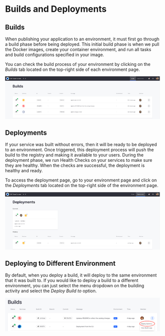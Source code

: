 # Builds and Deployments

## Builds

When publishing your application to an environment, it must first go through a
build phase before being deployed. This initial build phase is when we pull the
Docker images, create your container environment, and run all tasks and build
configurations specified in your image.

You can check the build process of your environment by clicking on the *Builds*
tab located on the top-right side of each environment page.

![Figure 1: The builds tab lists the builds in your environment.](../../images/builds.png)

## Deployments

If your service was built without errors, then it will be ready to be deployed
to an environment. Once triggered, this deployment process will push the build
to the registry and making it available to your users. During the deployment
phase, we run Health Checks on your services to make sure they are healthy. When
the checks are successful, the deployment is healthy and ready.

To access the deployment page, go to your environment page and click on the
*Deployments* tab located on the top-right side of the environment page.

![Figure 2: The builds tab lists the builds in your environment.](../../images/deployments.png)

## Deploying to Different Environment

By default, when you deploy a build, it will deploy to the same environment that
it was built to. If you would like to deploy a build to a different environment,
you can just select the menu dropdown on the building activity and select the 
*Deploy Build to* option. 

![Figure 3: You can also deploy builds to different environments.](../../images/builds-deploy-to.png)
